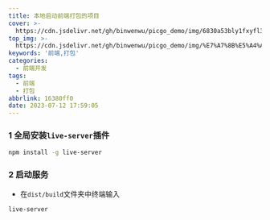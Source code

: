 ```yaml
---
title: 本地启动前端打包的项目
cover: >-
  https://cdn.jsdelivr.net/gh/binwenwu/picgo_demo/img/6830a53bly1fxyfl3we7sj20g809qgma.jpg
top_img: >-
  https://cdn.jsdelivr.net/gh/binwenwu/picgo_demo/img/%E7%A7%8B%E5%A4%A9%E9%A3%8E%E6%99%AF%20%E6%A0%91%20%E7%8B%97%20%E8%90%BD%E5%8F%B6%20%E9%AB%98%E5%B1%B1%20%E5%94%AF%E7%BE%8E%E6%84%8F%E5%A2%83%E9%A3%8E%E6%99%AF4k%E5%A3%81%E7%BA%B8_%E5%BD%BC%E5%B2%B8%E5%9B%BE%E7%BD%91.jpg
keywords: '前端,打包'
categories:
  - 前端开发
tags:
  - 前端
  - 打包
abbrlink: 16380ff0
date: 2023-07-12 17:59:05
---
```


### 1 全局安装`live-server`插件

```BASH
npm install -g live-server 
```



### 2 启动服务

- 在`dist/build`文件夹中终端输入

```BASH
live-server
```

